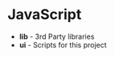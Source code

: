 JavaScript
==============================

- **lib** - 3rd Party libraries
- **ui** - Scripts for this project
